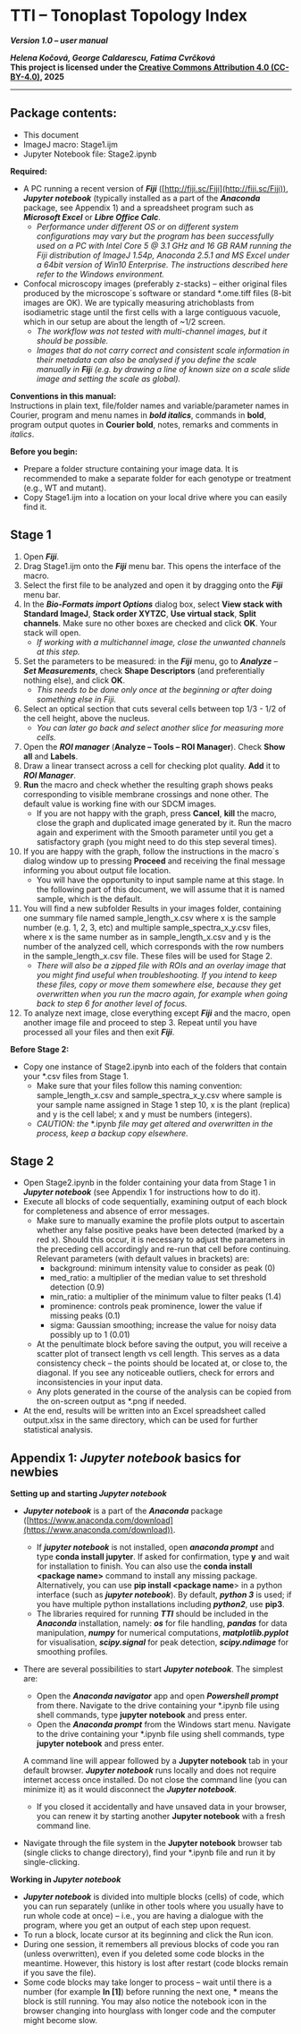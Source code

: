 # TTI – Tonoplast Topology Index
***Version 1.0 – user manual***

***Helena Kočová, George Caldarescu, Fatima Cvrčková***   
**This project is licensed under the [Creative Commons Attribution 4.0 (CC-BY-4.0)](LICENSE), 2025**

---

## Package contents:

* This document  
* ImageJ macro: Stage1.ijm  
* Jupyter Notebook file: Stage2.ipynb

**Required:** 

* A PC running a recent version of ***Fiji*** ([http://fiji.sc/Fiji](http://fiji.sc/Fiji)), ***Jupyter notebook*** (typically installed as a part of the ***Anaconda*** package, see Appendix 1) and a spreadsheet program such as ***Microsoft Excel*** or ***Libre Office Calc***.  
  * *Performance under different OS or on different system configurations may vary but the program has been successfully used on a PC with Intel Core 5 @ 3.1 GHz and 16 GB RAM running the Fiji distribution of ImageJ 1.54p, Anaconda 2.5.1 and MS Excel under a 64bit version of Win10 Enterprise. The instructions described here refer to the Windows environment.*  
* Confocal microscopy images (preferably z-stacks) – either original files produced by the microscope´s software or standard \*.ome.tiff files (8-bit images are OK).  We are typically measuring atrichoblasts from isodiametric stage until the first cells with a large contiguous vacuole, which in our setup are about the length of \~1/2 screen.  
  * *The workflow was not tested with multi-channel images, but it should be possible.*  
  * *Images that do not carry correct and consistent scale information in their metadata can also be analysed if you define the scale manually in **Fij**i (e.g. by drawing a line of known size on a scale slide image and setting the scale as global).*

**Conventions in this manual:**  
Instructions in plain text, file/folder names and variable/parameter names in Courier, program and menu names in ***bold italics***, commands in **bold**, program output quotes in **Courier bold**, notes, remarks and comments in *italics*. 

**Before you begin:**

* Prepare a folder structure containing your image data. It is recommended to make a separate folder for each genotype or treatment (e.g., WT and mutant).  
* Copy Stage1.ijm into a location on your local drive where you can easily find it. 

## Stage 1

1. Open ***Fiji***.  
2. Drag Stage1.ijm onto the ***Fiji*** menu bar. This opens the interface of the macro.  
3. Select the first file to be analyzed and open it by dragging onto the ***Fiji*** menu bar.   
4. In the ***Bio-Formats import Options*** dialog box, select **View stack with Standard ImageJ**, **Stack order XYTZC**, **Use virtual stack**, **Split channels**. Make sure no other boxes are checked and click **OK**. Your stack will open.  
   * *If working with a multichannel image, close the unwanted channels at this step.*  
5. Set the parameters to be measured: in the ***Fiji*** menu, go to ***Analyze*** – ***Set Measurements***, check **Shape Descriptors** (and preferentially nothing else), and click **OK**.   
   * *This needs to be done only once at the beginning or after doing something else in Fiji.*  
6. Select an optical section that cuts several cells between top 1/3 \- 1/2 of the cell height, above the nucleus.   
   * *You can later go back and select another slice for measuring more cells.*  
7. Open the ***ROI manager*** (**Analyze – Tools – ROI Manager**). Check **Show all** and **Labels**.  
8. Draw a linear transect across a cell for checking plot quality. **Add** it to ***ROI Manager***.    
9. **Run** the macro and check whether the resulting graph shows peaks corresponding to visible membrane crossings and none other. The default value is working fine with our SDCM images.  
   * If you are not happy with the graph, press **Cancel**, **kill** the macro, close the graph and duplicated image generated by it. Run the macro again and experiment with the Smooth parameter until you get a satisfactory graph (you might need to do this step several times).   
10. If you are happy with the graph, follow the instructions in the macro´s dialog window up to pressing **Proceed** and receiving the final message informing you about output file location.   
    * You will have the opportunity to input sample name at this stage. In the following part of this document, we will assume that it is named sample, which is the default.  
11. You will find a new subfolder Results in your images folder, containing one summary file named sample\_length\_x.csv where x is the sample number (e.g. 1, 2, 3, etc) and multiple sample\_spectra\_x\_y.csv files, where x is the same number as in sample\_length\_x.csv and y is the number of the analyzed cell, which corresponds with the row numbers in the sample\_length\_x.csv file. These files will be used for Stage 2\.   
    * *There will also be a zipped file with ROIs and an overlay image that you might find useful when troubleshooting. If you intend to keep these files, copy or move them somewhere else, because they get overwritten when you run the macro again, for example when going back to step 6 for another level of focus.*  
12. To analyze next image, close everything except ***Fiji*** and the macro, open another image file and proceed to step 3\. Repeat until you have processed all your files and then exit ***Fiji***.

**Before Stage 2:**

* Copy one instance of Stage2.ipynb into each of the folders that contain your \*.csv files from Stage 1\.   
  * Make sure that your files follow this naming convention: sample\_length\_x.csv and sample\_spectra\_x\_y.csv where sample is your sample name assigned in Stage 1 step 10, x is the plant (replica) and y is the cell label; x and y must be numbers (integers).  
  * *CAUTION: the* \*.ipynb *file may get altered and overwritten in the process, keep a backup copy elsewhere.*

## Stage 2

* Open Stage2.ipynb in the folder containing your data from Stage 1 in ***Jupyter notebook*** (see Appendix 1 for instructions how to do it).  
* Execute all blocks of code sequentially, examining output of each block for completeness and absence of error messages.   
  * Make sure to manually examine the profile plots output to ascertain whether any false positive peaks have been detected (marked by a red x). Should this occur, it is necessary to adjust the parameters in the preceding cell accordingly and re-run that cell before continuing. Relevant parameters (with default values in brackets) are:  
    * background: minimum intensity value to consider as peak (0)  
    * med\_ratio: a multiplier of the median value to set threshold detection (0.9)  
    * min\_ratio: a multiplier of the minimum value to filter peaks (1.4)  
    * prominence: controls peak prominence, lower the value if missing peaks (0.1)  
    * sigma: Gaussian smoothing; increase the value for noisy data possibly up to 1 (0.01)  
  * At the penultimate block before saving the output, you will receive a scatter plot of transect length vs cell length. This serves as a data consistency check – the points should be located at, or close to, the diagonal. If you see any noticeable outliers, check for errors and inconsistencies in your input data.  
  * Any plots generated in the course of the analysis can be copied from the on-screen output as \*.png if needed.  
* At the end, results will be written into an Excel spreadsheet called output.xlsx in the same directory, which can be used for further statistical analysis.





## Appendix 1: *Jupyter notebook* basics for newbies 

**Setting up and starting *Jupyter notebook*** 

* ***Jupyter notebook*** is a part of the ***Anaconda*** package ([https://www.anaconda.com/download](https://www.anaconda.com/download)).   
  * If ***jupyter notebook*** is not installed, open ***anaconda prompt*** and type **conda install jupyter**. If asked for confirmation, type **y** and wait for installation to finish. You can also use the **conda install \<package name\>** command to install any missing package. Alternatively, you can use **pip install \<package name**\> in a python interface (such as ***jupyter notebook***). By default, ***python 3*** is used; if you have multiple python installations including ***python2***, use **pip3**.  
  * The libraries required for running ***TTI*** should be included in the ***Anaconda*** installation, namely: ***os*** for file handling, ***pandas*** for data manipulation, ***numpy*** for numerical computations, ***matplotlib.pyplot*** for visualisation, ***scipy.signal*** for peak detection, ***scipy.ndimage*** for smoothing profiles.  
* There are several possibilities to start ***Jupyter notebook***. The simplest are:  
  * Open the ***Anaconda navigator*** app and open ***Powershell prompt*** from there. Navigate to the drive containing your \*.ipynb file using shell commands, type **jupyter notebook** and press enter.  
  * Open the ***Anaconda prompt*** from the Windows start menu. Navigate to the drive containing your \*.ipynb file using shell commands, type **jupyter notebook** and press enter.

  A command line will appear followed by a **Jupyter notebook** tab in your default browser. ***Jupyter notebook*** runs locally and does not require internet access once installed. Do not close the command line (you can minimize it) as it would disconnect the ***Jupyter notebook***.

  * If you closed it accidentally and have unsaved data in your browser, you can renew it by starting another **Jupyter notebook** with a fresh command line.  
* Navigate through the file system in the **Jupyter notebook** browser tab (single clicks to change directory), find your \*.ipynb file and run it by single-clicking.

**Working in *Jupyter notebook*** 

* ***Jupyter notebook*** is divided into multiple blocks (cells) of code, which you can run separately (unlike in other tools where you usually have to run whole code at once) – i.e., you are having a dialogue with the program, where you get an output of each step upon request.   
* To run a block, locate cursor at its beginning and click the Run icon.  
* During one session, it remembers all previous blocks of code you ran (unless overwritten), even if you deleted some code blocks in the meantime. However, this history is lost after restart (code blocks remain if you save the file).   
* Some code blocks may take longer to process – wait until there is a number (for example **In \[1\]**) before running the next one, **\*** means the block is still running. You may also notice the notebook icon in the browser changing into hourglass with longer code and the computer might become slow. 

